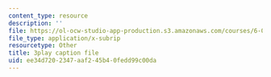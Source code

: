 ```yaml
---
content_type: resource
description: ''
file: https://ol-ocw-studio-app-production.s3.amazonaws.com/courses/6-0001-introduction-to-computer-science-and-programming-in-python-fall-2016/ee34d7202347aaf245b40fedd99c00da_0Whyfs88TYE.srt
file_type: application/x-subrip
resourcetype: Other
title: 3play caption file
uid: ee34d720-2347-aaf2-45b4-0fedd99c00da
---
```

